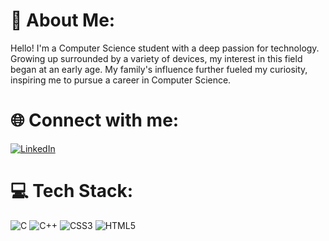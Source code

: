 # 💫 About Me:
Hello! I'm a Computer Science student with a deep passion for technology. Growing up surrounded by a variety of devices, my interest in this field began at an early age. My family's influence further fueled my curiosity, inspiring me to pursue a career in Computer Science.


# 🌐 Connect with me:
[![LinkedIn](https://img.shields.io/badge/LinkedIn-%230077B5.svg?logo=linkedin&logoColor=white)](https://linkedin.com/in/aseel-shaheen-15535a293) 

# 💻 Tech Stack:
![C](https://img.shields.io/badge/c-%2300599C.svg?style=for-the-badge&logo=c&logoColor=white) ![C++](https://img.shields.io/badge/c++-%2300599C.svg?style=for-the-badge&logo=c%2B%2B&logoColor=white) ![CSS3](https://img.shields.io/badge/css3-%231572B6.svg?style=for-the-badge&logo=css3&logoColor=white) ![HTML5](https://img.shields.io/badge/html5-%23E34F26.svg?style=for-the-badge&logo=html5&logoColor=white) <!--  ![JavaScript](https://img.shields.io/badge/javascript-%23323330.svg?style=for-the-badge&logo=javascript&logoColor=%23F7DF1E)-->
<!-- # 📊 GitHub Stats:
![](https://github-readme-stats.vercel.app/api?username=Aseel-Sh&theme=dark&hide_border=true&include_all_commits=false&count_private=false)<br/>
![](https://github-readme-streak-stats.herokuapp.com/?user=Aseel-Sh&theme=dark&hide_border=true)<br/>
![](https://github-readme-stats.vercel.app/api/top-langs/?username=Aseel-Sh&theme=dark&hide_border=true&include_all_commits=false&count_private=false&layout=compact)

<!-- Proudly created with GPRM ( https://gprm.itsvg.in ) -->
